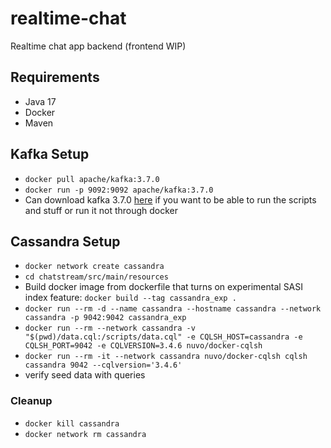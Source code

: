 # realtime-chat

Realtime chat app backend (frontend WIP)

## Requirements

-   Java 17
-   Docker
-   Maven

## Kafka Setup

-   `docker pull apache/kafka:3.7.0`
-   `docker run -p 9092:9092 apache/kafka:3.7.0`
-   Can download kafka 3.7.0 [here](https://kafka.apache.org/downloads) if you want to be able to run the scripts and stuff or run it not through docker

## Cassandra Setup

-   `docker network create cassandra`
-   `cd chatstream/src/main/resources`
-   Build docker image from dockerfile that turns on experimental SASI index feature: `docker build --tag cassandra_exp .`
-   `docker run --rm -d --name cassandra --hostname cassandra --network cassandra -p 9042:9042 cassandra_exp`
-   `docker run --rm --network cassandra -v "$(pwd)/data.cql:/scripts/data.cql" -e CQLSH_HOST=cassandra -e CQLSH_PORT=9042 -e CQLVERSION=3.4.6 nuvo/docker-cqlsh`
-   `docker run --rm -it --network cassandra nuvo/docker-cqlsh cqlsh cassandra 9042 --cqlversion='3.4.6'`
-   verify seed data with queries

### Cleanup

-   `docker kill cassandra`
-   `docker network rm cassandra`
